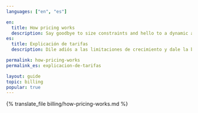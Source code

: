 ```yaml
---
languages: ["en", "es"]

en:
  title: How pricing works
  description: Say goodbye to size constraints and hello to a dynamic and flexible approach.
es:
  title: Explicación de tarifas
  description: Dile adiós a las limitaciones de crecimiento y dale la bienvenida a un enfoque dinámico y flexible.

permalink: how-pricing-works
permalink_es: explicacion-de-tarifas

layout: guide
topic: billing
popular: true
---
```


{% translate_file billing/how-pricing-works.md %}